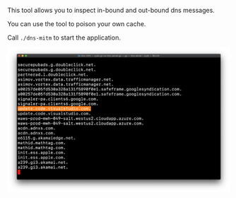 This tool allows you to inspect in-bound and out-bound dns messages.

You can use the tool to poison your own cache.

Call `./dns-mitm` to start the application.

![relay](./images/relay.png)
